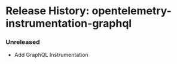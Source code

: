# Release History: opentelemetry-instrumentation-graphql

### Unreleased

* Add GraphQL Instrumentation
